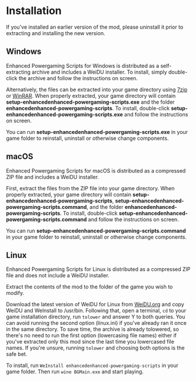 # Installation

If you've installed an earlier version of the mod, please uninstall it prior to extracting and installing the new version.

## Windows

Enhanced Powergaming Scripts for Windows is distributed as a self-extracting archive and includes a WeiDU installer. To install, simply double-click the archive and follow the instructions on screen.

Alternatively, the files can be extracted into your game directory using [7zip] or [WinRAR]. When properly extracted, your game directory will contain **setup-enhancedenhanced-powergaming-scripts.exe** and the folder **enhancedenhanced-powergaming-scripts**. To install, double-click **setup-enhancedenhanced-powergaming-scripts.exe** and follow the instructions on screen.

You can run **setup-enhancedenhanced-powergaming-scripts.exe** in your game folder to reinstall, uninstall or otherwise change components.

## macOS

Enhanced Powergaming Scripts for macOS is distributed as a compressed ZIP file and includes a WeiDU installer.

First, extract the files from the ZIP file into your game directory. When properly extracted, your game directory will contain **setup-enhancedenhanced-powergaming-scripts**, **setup-enhancedenhanced-powergaming-scripts.command**, and the folder **enhancedenhanced-powergaming-scripts**. To install, double-click **setup-enhancedenhanced-powergaming-scripts.command** and follow the instructions on screen.

You can run **setup-enhancedenhanced-powergaming-scripts.command** in your game folder to reinstall, uninstall or otherwise change components.

## Linux

Enhanced Powergaming Scripts for Linux is distributed as a compressed ZIP file and does not include a WeiDU installer.

Extract the contents of the mod to the folder of the game you wish to modify.

Download the latest version of WeiDU for Linux from [WeiDU.org] and copy WeiDU and WeInstall to /usr/bin. Following that, open a terminal, `cd` to your game installation directory, run `tolower` and answer Y to both queries. You can avoid running the second option (linux.ini) if you've already ran it once in the same directory. To save time, the archive is already tolowered, so there's no need to run the first option (lowercasing file names) either if you've extracted only this mod since the last time you lowercased file names. If you're unsure, running `tolower` and choosing both options is the safe bet.

To install, run `WeInstall enhancedenhanced-powergaming-scripts` in your game folder. Then run `wine BGMain.exe` and start playing.

[7zip]: http://www.7-zip.org/download.html
[winrar]: http://www.rarlab.com/download.htm
[weidu.org]: https://github.com/WeiDUorg/weidu/releases
